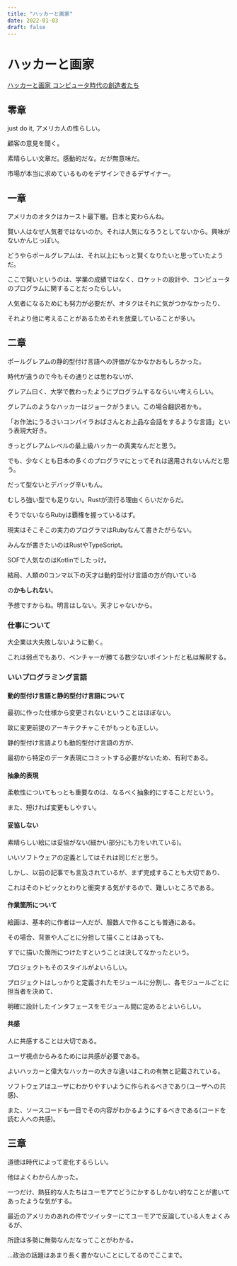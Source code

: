 ```yaml
---
title: "ハッカーと画家"
date: 2022-01-03
draft: false
---
```

# ハッカーと画家



[ハッカーと画家 コンピュータ時代の創造者たち](https://www.amazon.co.jp/%E3%83%8F%E3%83%83%E3%82%AB%E3%83%BC%E3%81%A8%E7%94%BB%E5%AE%B6-%E3%82%B3%E3%83%B3%E3%83%94%E3%83%A5%E3%83%BC%E3%82%BF%E6%99%82%E4%BB%A3%E3%81%AE%E5%89%B5%E9%80%A0%E8%80%85%E3%81%9F%E3%81%A1-%E3%83%9D%E3%83%BC%E3%83%AB-%E3%82%B0%E3%83%AC%E3%82%A2%E3%83%A0/dp/4274065979)



## 零章



just do it, アメリカ人の性らしい。



顧客の意見を聞く。



素晴らしい文章だ。感動的だな。だが無意味だ。



市場が本当に求めているものをデザインできるデザイナー。



## 一章



アメリカのオタクはカースト最下層。日本と変わらんね。



賢い人はなぜ人気者ではないのか。それは人気になろうとしてないから。興味がないかんじっぽい。



どうやらポールグレアムは、それ以上にもっと賢くなりたいと思っていたようだ。



ここで賢いというのは、学業の成績ではなく、ロケットの設計や、コンピュータのプログラムに関することだったらしい。



人気者になるためにも努力が必要だが、オタクはそれに気がつかなかったり、



それより他に考えることがあるためそれを放棄していることが多い。



## 二章



ポールグレアムの静的型付け言語への評価がなかなかおもしろかった。



時代が違うので今もその通りとは思わないが、



グレアム曰く、大学で教わったようにプログラムするならいい考えらしい。



グレアムのようなハッカーはジョークがうまい。この場合翻訳者かも。



「お作法にうるさいコンパイラおばさんとお上品な会話をするような言語」という表現大好き。



きっとグレアムレベルの最上級ハッカーの真実なんだと思う。



でも、少なくとも日本の多くのプログラマにとってそれは適用されないんだと思う。



だって型ないとデバッグ辛いもん。



むしろ強い型でも足りない。Rustが流行る理由くらいだからだ。



そうでないならRubyは覇権を握っているはず。



現実はそこそこの実力のプログラマはRubyなんて書きたがらない。



みんなが書きたいのはRustやTypeScript。



SOFで人気なのはKotlinでしたっけ。



結局、人類の0コンマ以下の天才は動的型付け言語の方が向いている



の**かもしれない**。



予想ですからね。明言はしない。天才じゃないから。



### 仕事について



大企業は大失敗しないように動く。



これは弱点でもあり、ベンチャーが勝てる数少ないポイントだと私は解釈する。



### いいプログラミング言語



#### 動的型付け言語と静的型付け言語について



最初に作った仕様から変更されないということはほぼない。



故に変更前提のアーキテクチャこそがもっとも正しい。



静的型付け言語よりも動的型付け言語の方が、



最初から特定のデータ表現にコミットする必要がないため、有利である。



#### 抽象的表現



柔軟性についてもっとも重要なのは、なるべく抽象的にすることだという。



また、短ければ変更もしやすい。



#### 妥協しない



素晴らしい絵には妥協がない(細かい部分にも力をいれている)。



いいソフトウェアの定義としてはそれは同じだと思う。



しかし、以前の記事でも言及されているが、まず完成することも大切であり、



これはそのトピックとわりと衝突する気がするので、難しいところである。



#### 作業箇所について



絵画は、基本的に作者は一人だが、服数人で作ることも普通にある。



その場合、背景や人ごとに分担して描くことはあっても、



すでに描いた箇所につけたすということは決してなかったという。



プロジェクトもそのスタイルがよいらしい。



プロジェクトはしっかりと定義されたモジュールに分割し、各モジュールごとに担当者を決めて、



明確に設計したインタフェースをモジュール間に定めるとよいらしい。



#### 共感



人に共感することは大切である。



ユーザ視点からみるためには共感が必要である。



よいハッカーと偉大なハッカーの大きな違いはこれの有無と記載されている。



ソフトウェアはユーザにわかりやすいように作られるべきであり(ユーザへの共感)、



また、ソースコードも一目でその内容がわかるようにするべきである(コードを読む人への共感)。



## 三章



道徳は時代によって変化するらしい。



他はよくわからんかった。



一つだけ、熱狂的な人たちはユーモアでどうにかするしかない的なことが書いてあったような気がする。



最近のアメリカのあれの件でツイッターにてユーモアで反論している人をよくみるが、



所詮は多勢に無勢なんだなってことがわかる。



...政治の話題はあまり長く書かないことにしてるのでここまで。
